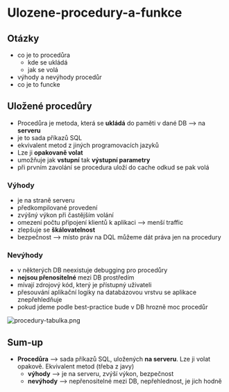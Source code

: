 # Ulozene-procedury-a-funkce

## Otázky
- co je to procedůra
  - kde se ukládá
  - jak se volá 
- výhody a nevýhody procedůr
- co je to funcke

## Uložené procedůry
- Procedůra je metoda, která se **ukládá** do paměti v dané DB --> na **serveru**
- je to sada příkazů SQL
- ekvivalent metod z jiných programovacích jazyků
- Lze ji **opakovaně volat**
- umožňuje jak **vstupní** tak **výstupní parametry**
- při prvním zavolání se procedura uloží do cache odkud se pak volá

### Výhody
- je na straně serveru
- předkompilované provedení
- zvýšný výkon při častějším volání
- omezení počtu připojení klientů k aplikaci --> menší traffic
- zlepšuje se **škálovatelnost**
- bezpečnost --> místo práv na DQL můžeme dát práva jen na procedury

### Nevýhody
- v některých DB neexistuje debugging pro procedůry
- **nejsou přenositelné** mezi DB prostředím
- mívají zdrojový kód, který je přístupný uživateli
- přesouvání aplikační logiky na databázovou vrstvu se aplikace
  znepřehledňuje
- pokud jdeme podle best-practice bude v DB hrozně moc procedůr

![procedury-tabulka.png](procedury-tabulka.png)
## Sum-up
- **Procedůra** --> sada příkazů SQL, uložených **na serveru**. Lze ji volat opakově. Ekvivalent metod (třeba  z javy)
  - **výhody** --> je na serveru, zvýší výkon, bezpečnost
  - **nevýhody** --> nepřenositelné mezi DB, nepřehlednost, je jich hodně
